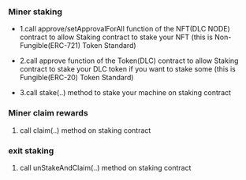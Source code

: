 ### Miner staking

- 1.call approve/setApprovalForAll function of the NFT(DLC NODE) contract to allow Staking contract to stake your NFT (this is Non-Fungible(ERC-721) Token Standard) 

- 2.call approve function of the Token(DLC) contract to allow Staking contract to stake your DLC token if you want to stake some (this is Fungible(ERC-20) Token Standard)
- 3.call stake(..) method to stake your machine on staking contract

### Miner claim rewards
1. call claim(..) method  on staking contract

### exit staking
1. call unStakeAndClaim(..) method on staking contract
